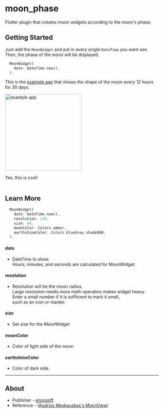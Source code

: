 # moon_phase

Flutter plugin that creates moon widgets according to the moon's phase.

## Getting Started

Just add the `MoonWidget` and put in every single `DateTime` you want see. Then, the phase of the moon will be displayed.

```dart
  MoonWidget(
    date: DateTime.now(),
  ),
```

This is the [example app](https://pub.dev/packages/moon_phase/example) that shows the shape of the moon every 12 hours for 30 days.

<img src="https://user-images.githubusercontent.com/68217334/136664443-31639f81-9e5d-4ca9-a26f-2abc2b408aad.png" alt="example app" width="250"/>

Yes, this is cool!    
<br>
    
## Learn More

```dart
  MoonWidget(
    date: DateTime.now(),
    resolution: 128,
    size: 64,
    moonColor: Colors.amber,
    earthshineColor: Colors.blueGrey.shade900,
  ),
```   
#### **date**
- DateTime to show.   
   Hours, minutes, and seconds are calculated for MoonWidget.  

#### **resolution**
- Resolution will be the moon radius.   
Large resolution needs more math operation makes widget heavy.   
Enter a small number if it is sufficient to mark it small,   
such as an icon or marker.   

#### **size**
- Set size for the MoonWidget
 
#### **moonColor**
- Color of light side of the moon

#### **earthshineColor**
- Color of dark side.   

---
## About

- Publisher - [enoosoft](https://github.com/enoosoft)   
- Reference - ([Audrius Meskauskas's MoonView](https://github.com/andviane/moon.git))
